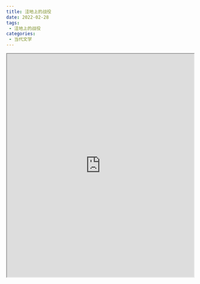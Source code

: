 ```yaml
---
title: 洼地上的战役
date: 2022-02-28
tags:
 - 洼地上的战役
categories:
 - 当代文学
---
```




<iframe src="http://localhost:8080/pdf/web/viewer.html?file=https://vkceyugu.cdn.bspapp.com/VKCEYUGU-e9075d72-0451-48df-afe1-d46932ae4554/d09696e1-0b45-43c6-8db6-980a3e8648df.pdf" width="100%" height="600px"></iframe>